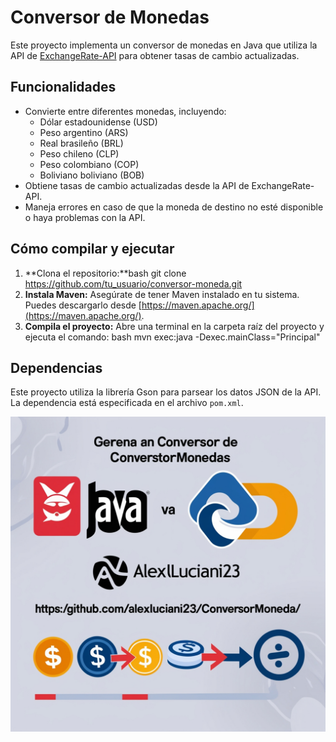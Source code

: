 # Conversor de Monedas

Este proyecto implementa un conversor de monedas en Java que utiliza la API de [ExchangeRate-API](https://www.exchangerate-api.com/) para obtener tasas de cambio actualizadas.

## Funcionalidades

* Convierte entre diferentes monedas, incluyendo:
    * Dólar estadounidense (USD)
    * Peso argentino (ARS)
    * Real brasileño (BRL)
    * Peso chileno (CLP)
    * Peso colombiano (COP)
    * Boliviano boliviano (BOB)
* Obtiene tasas de cambio actualizadas desde la API de ExchangeRate-API.
* Maneja errores en caso de que la moneda de destino no esté disponible o haya problemas con la API.

## Cómo compilar y ejecutar

1. **Clona el repositorio:**bash git clone https://github.com/tu_usuario/conversor-moneda.git
2. **Instala Maven:** Asegúrate de tener Maven instalado en tu sistema. Puedes descargarlo desde [https://maven.apache.org/](https://maven.apache.org/).
3. **Compila el proyecto:** Abre una terminal en la carpeta raíz del proyecto y ejecuta el comando: bash mvn exec:java -Dexec.mainClass="Principal"
## Dependencias

Este proyecto utiliza la librería Gson para parsear los datos JSON de la API. La dependencia está especificada en el archivo `pom.xml`.

![Descripción de la imagen](Default_Genera_una_imagen_que_represente_un_conversor_de_moned_0.jpg)



